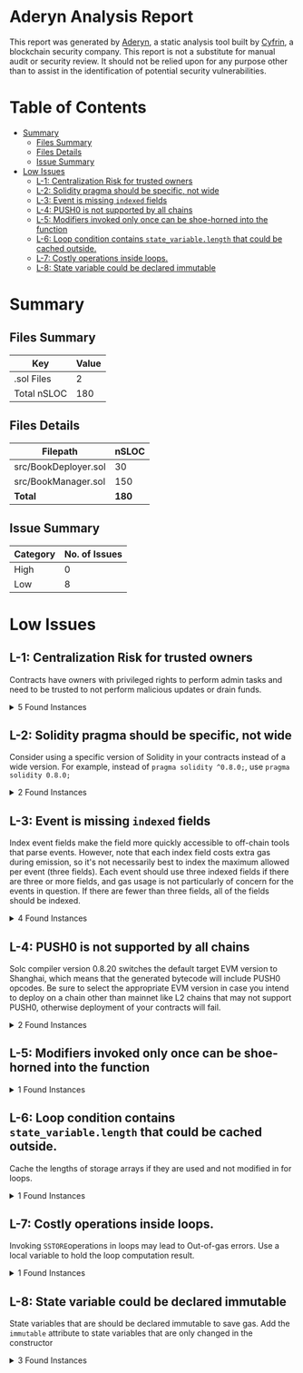 # Aderyn Analysis Report

This report was generated by [Aderyn](https://github.com/Cyfrin/aderyn), a static analysis tool built by [Cyfrin](https://cyfrin.io), a blockchain security company. This report is not a substitute for manual audit or security review. It should not be relied upon for any purpose other than to assist in the identification of potential security vulnerabilities.
# Table of Contents

- [Summary](#summary)
  - [Files Summary](#files-summary)
  - [Files Details](#files-details)
  - [Issue Summary](#issue-summary)
- [Low Issues](#low-issues)
  - [L-1: Centralization Risk for trusted owners](#l-1-centralization-risk-for-trusted-owners)
  - [L-2: Solidity pragma should be specific, not wide](#l-2-solidity-pragma-should-be-specific-not-wide)
  - [L-3: Event is missing `indexed` fields](#l-3-event-is-missing-indexed-fields)
  - [L-4: PUSH0 is not supported by all chains](#l-4-push0-is-not-supported-by-all-chains)
  - [L-5: Modifiers invoked only once can be shoe-horned into the function](#l-5-modifiers-invoked-only-once-can-be-shoe-horned-into-the-function)
  - [L-6: Loop condition contains `state_variable.length` that could be cached outside.](#l-6-loop-condition-contains-statevariablelength-that-could-be-cached-outside)
  - [L-7: Costly operations inside loops.](#l-7-costly-operations-inside-loops)
  - [L-8: State variable could be declared immutable](#l-8-state-variable-could-be-declared-immutable)


# Summary

## Files Summary

| Key | Value |
| --- | --- |
| .sol Files | 2 |
| Total nSLOC | 180 |


## Files Details

| Filepath | nSLOC |
| --- | --- |
| src/BookDeployer.sol | 30 |
| src/BookManager.sol | 150 |
| **Total** | **180** |


## Issue Summary

| Category | No. of Issues |
| --- | --- |
| High | 0 |
| Low | 8 |


# Low Issues

## L-1: Centralization Risk for trusted owners

Contracts have owners with privileged rights to perform admin tasks and need to be trusted to not perform malicious updates or drain funds.

<details><summary>5 Found Instances</summary>


- Found in src/BookDeployer.sol [Line: 14](src/BookDeployer.sol#L14)

	```solidity
	contract BookDeployer is Ownable {
	```

- Found in src/BookDeployer.sol [Line: 44](src/BookDeployer.sol#L44)

	```solidity
	    function deployBook(uint256 index, string memory title) external onlyOwner {
	```

- Found in src/BookManager.sol [Line: 16](src/BookManager.sol#L16)

	```solidity
	contract BookManager is Ownable {
	```

- Found in src/BookManager.sol [Line: 87](src/BookManager.sol#L87)

	```solidity
	    ) external notFinalized onlyOwner {
	```

- Found in src/BookManager.sol [Line: 135](src/BookManager.sol#L135)

	```solidity
	    function finalizeBook(bytes memory _bookId) external notFinalized onlyOwner {
	```

</details>



## L-2: Solidity pragma should be specific, not wide

Consider using a specific version of Solidity in your contracts instead of a wide version. For example, instead of `pragma solidity ^0.8.0;`, use `pragma solidity 0.8.0;`

<details><summary>2 Found Instances</summary>


- Found in src/BookDeployer.sol [Line: 2](src/BookDeployer.sol#L2)

	```solidity
	pragma solidity >=0.8.0 <0.9.0;
	```

- Found in src/BookManager.sol [Line: 4](src/BookManager.sol#L4)

	```solidity
	pragma solidity >=0.8.0 <0.9.0;
	```

</details>



## L-3: Event is missing `indexed` fields

Index event fields make the field more quickly accessible to off-chain tools that parse events. However, note that each index field costs extra gas during emission, so it's not necessarily best to index the maximum allowed per event (three fields). Each event should use three indexed fields if there are three or more fields, and gas usage is not particularly of concern for the events in question. If there are fewer than three fields, all of the fields should be indexed.

<details><summary>4 Found Instances</summary>


- Found in src/BookDeployer.sol [Line: 28](src/BookDeployer.sol#L28)

	```solidity
	    event Book(address indexed contractAddress, uint256 indexed index, string title);
	```

- Found in src/BookManager.sol [Line: 36](src/BookManager.sol#L36)

	```solidity
	    event Verse(
	```

- Found in src/BookManager.sol [Line: 45](src/BookManager.sol#L45)

	```solidity
	    event Confirmation(address indexed confirmedBy, bytes verseId);
	```

- Found in src/BookManager.sol [Line: 47](src/BookManager.sol#L47)

	```solidity
	    event Finalization(address indexed finalizedBy, bytes bookId);
	```

</details>



## L-4: PUSH0 is not supported by all chains

Solc compiler version 0.8.20 switches the default target EVM version to Shanghai, which means that the generated bytecode will include PUSH0 opcodes. Be sure to select the appropriate EVM version in case you intend to deploy on a chain other than mainnet like L2 chains that may not support PUSH0, otherwise deployment of your contracts will fail.

<details><summary>2 Found Instances</summary>


- Found in src/BookDeployer.sol [Line: 2](src/BookDeployer.sol#L2)

	```solidity
	pragma solidity >=0.8.0 <0.9.0;
	```

- Found in src/BookManager.sol [Line: 4](src/BookManager.sol#L4)

	```solidity
	pragma solidity >=0.8.0 <0.9.0;
	```

</details>



## L-5: Modifiers invoked only once can be shoe-horned into the function



<details><summary>1 Found Instances</summary>


- Found in src/BookManager.sol [Line: 49](src/BookManager.sol#L49)

	```solidity
	    modifier hasNotConfirmed(address addr, uint256 verseId) {
	```

</details>



## L-6: Loop condition contains `state_variable.length` that could be cached outside.

Cache the lengths of storage arrays if they are used and not modified in for loops.

<details><summary>1 Found Instances</summary>


- Found in src/BookDeployer.sol [Line: 52](src/BookDeployer.sol#L52)

	```solidity
	        for (uint256 i = 0; i < deployments.length; i++) {
	```

</details>



## L-7: Costly operations inside loops.

Invoking `SSTORE`operations in loops may lead to Out-of-gas errors. Use a local variable to hold the loop computation result.

<details><summary>1 Found Instances</summary>


- Found in src/BookManager.sol [Line: 112](src/BookManager.sol#L112)

	```solidity
	        for (uint256 i = 0; i < length; i++) {
	```

</details>



## L-8: State variable could be declared immutable

State variables that are should be declared immutable to save gas. Add the `immutable` attribute to state variables that are only changed in the constructor

<details><summary>3 Found Instances</summary>


- Found in src/BookManager.sol [Line: 29](src/BookManager.sol#L29)

	```solidity
	    uint256 public bookIndex; // a: should be immutable?
	```

- Found in src/BookManager.sol [Line: 30](src/BookManager.sol#L30)

	```solidity
	    address public deployerAddress; // a: should be immutable?
	```

- Found in src/BookManager.sol [Line: 31](src/BookManager.sol#L31)

	```solidity
	    string public bookTitle;
	```

</details>



